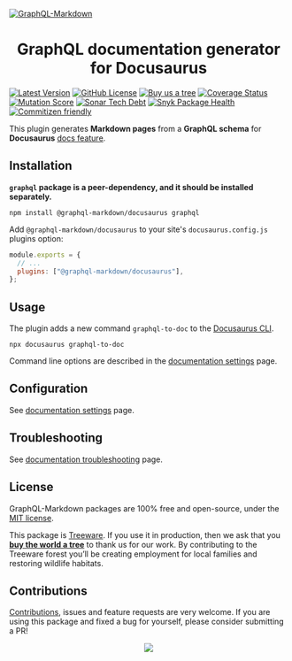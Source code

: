 [![GraphQL-Markdown](https://user-images.githubusercontent.com/324670/188957463-dae99daa-763d-466e-91f4-0629f455df74.svg)](https://graphql-markdown.github.io)

<h1 align="center">GraphQL documentation generator for Docusaurus</h1>

[![Latest Version](https://img.shields.io/npm/v/@graphql-markdown/docusaurus?style=flat)](https://www.npmjs.com/package/@graphql-markdown/docusaurus)
[![GitHub License](https://img.shields.io/github/license/graphql-markdown/graphql-markdown?style=flat)](https://raw.githubusercontent.com/graphql-markdown/graphql-markdown/main/LICENSE)
[![Buy us a tree](https://img.shields.io/badge/Treeware-%F0%9F%8C%B3-lightgreen)](https://plant.treeware.earth/graphql-markdown/graphql-markdown)
[![Coverage Status](https://img.shields.io/coveralls/github/graphql-markdown/graphql-markdown?style=flat)](https://coveralls.io/github/graphql-markdown/graphql-markdown?branch=main)
[![Mutation Score](https://img.shields.io/endpoint?label=mutation%20score&style=flat&url=https%3A%2F%2Fbadge-api.stryker-mutator.io%2Fgithub.com%2Fgraphql-markdown%2Fgraphql-markdown%2Fmain)](https://dashboard.stryker-mutator.io/reports/github.com/graphql-markdown/graphql-markdown/main)
[![Sonar Tech Debt](https://img.shields.io/sonar/tech_debt/graphql-markdown_graphql-markdown/main?server=https%3A%2F%2Fsonarcloud.io&style=flat)](https://sonarcloud.io/project/overview?id=graphql-markdown_graphql-markdown)
[![Snyk Package Health](https://snyk.io/advisor/npm-package/@graphql-markdown/docusaurus/badge.svg)](https://snyk.io/advisor/npm-package/@graphql-markdown/docusaurus)
[![Commitizen friendly](https://img.shields.io/badge/commitizen-friendly-brightgreen.svg)](http://commitizen.github.io/cz-cli/)

This plugin generates **Markdown pages** from a **GraphQL schema** for **Docusaurus** [docs feature](https://docusaurus.io/docs/docs-introduction).

## Installation

**`graphql` package is a peer-dependency, and it should be installed separately.**

```shell
npm install @graphql-markdown/docusaurus graphql
```

Add `@graphql-markdown/docusaurus` to your site's `docusaurus.config.js` plugins option:

```js
module.exports = {
  // ...
  plugins: ["@graphql-markdown/docusaurus"],
};
```

## Usage

The plugin adds a new command `graphql-to-doc` to the [Docusaurus CLI](https://docusaurus.io/docs/cli).

```shell
npx docusaurus graphql-to-doc
```

Command line options are described in the [documentation settings](https://graphql-markdown.github.io/docs/settings) page.

## Configuration

See [documentation settings](https://graphql-markdown.github.io/docs/settings) page.

## Troubleshooting

See [documentation troubleshooting](https://graphql-markdown.github.io/docs/troubleshooting) page.

## License

GraphQL-Markdown packages are 100% free and open-source, under the [MIT license](https://github.com/graphql-markdown/graphql-markdown/blob/main/LICENSE).

This package is [Treeware](https://treeware.earth). If you use it in production, then we ask that you [**buy the world a tree**](https://plant.treeware.earth/graphql-markdown/graphql-markdown) to thank us for our work. By contributing to the Treeware forest you’ll be creating employment for local families and restoring wildlife habitats.

## Contributions

[Contributions](https://github.com/graphql-markdown/graphql-markdown/blob/main/CONTRIBUTING.md), issues and feature requests are very welcome. If you are using this package and fixed a bug for yourself, please consider submitting a PR!

<p align="center">
  <a href="https://github.com/graphql-markdown/graphql-markdown/graphs/contributors">
    <img src="https://contrib.rocks/image?repo=graphql-markdown/graphql-markdown&columns=8" />
  </a>
</p>
